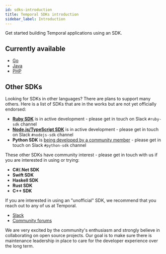 ```yaml
---
id: sdks-introduction
title: Temporal SDKs introduction
sidebar_label: Introduction
---
```


Get started building Temporal applications using an SDK.

## Currently available

- [Go](/docs/go-sdk-overview)
- [Java](/docs/java-sdk-overview)
- [PHP](/docs/php-sdk-overview)

## Other SDKs

Looking for SDKs in other languages?
There are plans to support many others.
Here is a list of SDKs that are in the works but are not yet officially endorsed:

- [**Ruby SDK**](/docs/ruby-sdk-overview) is in active development - please get in touch on Slack `#ruby-sdk` channel
- [**Node.js/TypeScript SDK**](https://github.com/temporalio/sdk-node) is in active development - please get in touch on Slack `#nodejs-sdk` channel
- **Python SDK** is [being developed by a community member](https://github.com/firdaus/temporal-python-sdk) - please get in touch on Slack `#python-sdk` channel

These other SDKs have community interest - please get in touch with us if you are interested in using or trying:

- **C#/.Net SDK**
- **Swift SDK**
- **Haskell SDK**
- **Rust SDK**
- **C++ SDK**

If you are interested in using an "unofficial" SDK, we recommend that you reach out to any of us at Temporal.

- [Slack](https://join.slack.com/t/temporalio/shared_invite/zt-onhti57l-J0bl~Tr7MqSUnIc1upjRkw)
- [Community forums](https://community.temporal.io/)

We are very excited by the community's enthusiasm and strongly believe in collaborating on open source projects.
Our goal is to make sure there is maintenance leadership in place to care for the developer experience over the long term.
